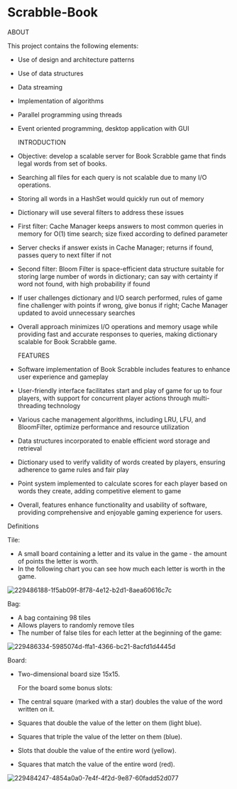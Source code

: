# Scrabble-Book



  ABOUT

This project contains the following elements:
- Use of design and architecture patterns
- Use of data structures
- Data streaming
- Implementation of algorithms
- Parallel programming using threads
- Event oriented programming, desktop application with GUI












  INTRODUCTION

- Objective: develop a scalable server for Book Scrabble game that finds legal words from set of books.
- Searching all files for each query is not scalable due to many I/O operations.
- Storing all words in a HashSet would quickly run out of memory
- Dictionary will use several filters to address these issues
- First filter: Cache Manager keeps answers to most common queries in memory for O(1) time search; size fixed according to defined parameter
- Server checks if answer exists in Cache Manager; returns if found, passes query to next filter if not
- Second filter: Bloom Filter is space-efficient data structure suitable for storing large number of words in dictionary; can say with certainty if word not found, with high probability if found
- If user challenges dictionary and I/O search performed, rules of game fine challenger with points if wrong, give bonus if right; Cache Manager updated to avoid unnecessary searches
- Overall approach minimizes I/O operations and memory usage while providing fast and accurate responses to queries, making dictionary scalable for Book Scrabble game.










   FEATURES

- Software implementation of Book Scrabble includes features to enhance user experience and gameplay
- User-friendly interface facilitates start and play of game for up to four players, with support for concurrent player actions through multi-threading technology
- Various cache management algorithms, including LRU, LFU, and BloomFilter, optimize performance and resource utilization
- Data structures incorporated to enable efficient word storage and retrieval
- Dictionary used to verify validity of words created by players, ensuring adherence to game rules and fair play
- Point system implemented to calculate scores for each player based on words they create, adding competitive element to game
- Overall, features enhance functionality and usability of software, providing comprehensive and enjoyable gaming experience for users.










Definitions

Tile:
- A small board containing a letter and its value in the game - the amount of points the letter is worth.
- In the following chart you can see how much each letter is worth in the game.
   

![229486188-1f5ab09f-8f78-4e12-b2d1-8aea60616c7c](https://user-images.githubusercontent.com/120463766/230888262-b253da60-e33e-4fab-b39c-9737560c0379.png)










Bag:

- A bag containing 98 tiles
- Allows players to randomly remove tiles
- The number of false tiles for each letter at the beginning of the game:

![229486334-5985074d-ffa1-4366-bc21-8acfd1d4445d](https://user-images.githubusercontent.com/120463766/230883575-bdfdd520-95bc-4762-8a04-2ad453644cc5.png)


Board:

    
  -  Two-dimensional board size 15x15.
  
     For the board some bonus slots:
- The central square (marked with a star) doubles the value of the word written on it.
- Squares that double the value of the letter on them (light blue).
- Squares that triple the value of the letter on them (blue).
- Slots that double the value of the entire word (yellow).
- Squares that match the value of the entire word (red).
 
![229484247-4854a0a0-7e4f-4f2d-9e87-60fadd52d077](https://user-images.githubusercontent.com/120463766/230883630-63829917-9393-4991-81f6-1978aa649f5d.png)
 
 
 
 
